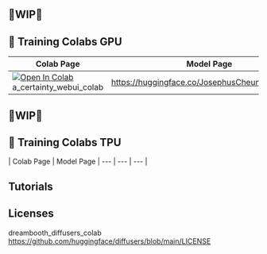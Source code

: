 ## 🚦WIP🚦

## 🦒 Training Colabs GPU

| Colab Page | Model Page
| --- | --- |
[![Open In Colab](https://colab.research.google.com/assets/colab-badge.svg)](https://colab.research.google.com/github/camenduru/stable-diffusion-webui-colab/blob/training/a_certainty_webui_colab.ipynb) a_certainty_webui_colab | https://huggingface.co/JosephusCheung/ACertainty


## 🚦WIP🚦


## 🦒 Training Colabs TPU
| Colab Page | Model Page
| --- | --- | --- |

## Tutorials


## Licenses

dreambooth_diffusers_colab https://github.com/huggingface/diffusers/blob/main/LICENSE
